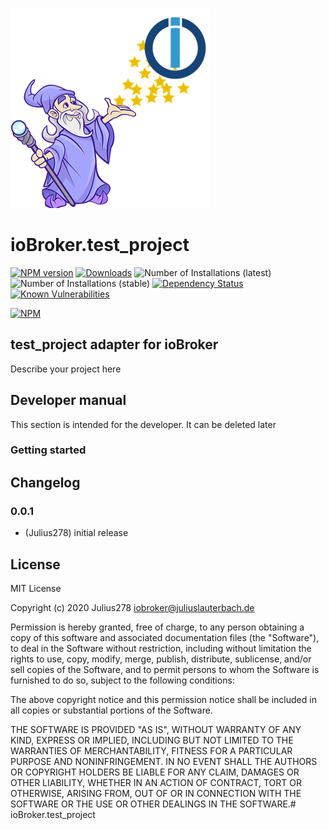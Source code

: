 ![Logo](admin/test_project.png)
# ioBroker.test_project

[![NPM version](http://img.shields.io/npm/v/iobroker.test_project.svg)](https://www.npmjs.com/package/iobroker.test_project)
[![Downloads](https://img.shields.io/npm/dm/iobroker.test_project.svg)](https://www.npmjs.com/package/iobroker.test_project)
![Number of Installations (latest)](http://iobroker.live/badges/test_project-installed.svg)
![Number of Installations (stable)](http://iobroker.live/badges/test_project-stable.svg)
[![Dependency Status](https://img.shields.io/david/Julius278/iobroker.test_project.svg)](https://david-dm.org/Julius278/iobroker.test_project)
[![Known Vulnerabilities](https://snyk.io/test/github/Julius278/ioBroker.test_project/badge.svg)](https://snyk.io/test/github/Julius278/ioBroker.test_project)

[![NPM](https://nodei.co/npm/iobroker.test_project.png?downloads=true)](https://nodei.co/npm/iobroker.test_project/)

## test_project adapter for ioBroker

Describe your project here

## Developer manual
This section is intended for the developer. It can be deleted later

### Getting started

## Changelog

### 0.0.1
* (Julius278) initial release

## License
MIT License

Copyright (c) 2020 Julius278 <iobroker@juliuslauterbach.de>

Permission is hereby granted, free of charge, to any person obtaining a copy
of this software and associated documentation files (the "Software"), to deal
in the Software without restriction, including without limitation the rights
to use, copy, modify, merge, publish, distribute, sublicense, and/or sell
copies of the Software, and to permit persons to whom the Software is
furnished to do so, subject to the following conditions:

The above copyright notice and this permission notice shall be included in all
copies or substantial portions of the Software.

THE SOFTWARE IS PROVIDED "AS IS", WITHOUT WARRANTY OF ANY KIND, EXPRESS OR
IMPLIED, INCLUDING BUT NOT LIMITED TO THE WARRANTIES OF MERCHANTABILITY,
FITNESS FOR A PARTICULAR PURPOSE AND NONINFRINGEMENT. IN NO EVENT SHALL THE
AUTHORS OR COPYRIGHT HOLDERS BE LIABLE FOR ANY CLAIM, DAMAGES OR OTHER
LIABILITY, WHETHER IN AN ACTION OF CONTRACT, TORT OR OTHERWISE, ARISING FROM,
OUT OF OR IN CONNECTION WITH THE SOFTWARE OR THE USE OR OTHER DEALINGS IN THE
SOFTWARE.# ioBroker.test_project
